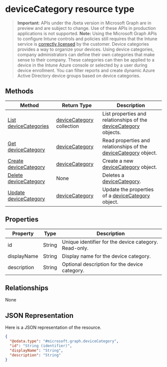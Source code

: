 # deviceCategory resource type
> **Important**: APIs under the /beta version in Microsoft Graph are in preview and are subject to change. Use of these APIs in production applications is not supported.
> **Note:** Using the Microsoft Graph APIs to configure Intune controls and policies still requires that the Intune service is [correctly licensed](https://go.microsoft.com/fwlink/?linkid=839381) by the customer.
Device categories provides a way to organize your devices. Using device categories, company administrators can define their own categories that make sense to their company. These categories can then be applied to a device in the Intune Azure console or selected by a user during device enrollment. You can filter reports and create dynamic Azure Active Directory device groups based on device categories.
## Methods
|Method|Return Type|Description|
|---|---|---|
|[List deviceCategories](../api/intune_onboarding_devicecategory_list.md)|[deviceCategory](../resources/intune_onboarding_devicecategory.md) collection|List properties and relationships of the [deviceCategory](../resources/intune_onboarding_devicecategory.md) objects.|
|[Get deviceCategory](../api/intune_onboarding_devicecategory_get.md)|[deviceCategory](../resources/intune_onboarding_devicecategory.md)|Read properties and relationships of the [deviceCategory](../resources/intune_onboarding_devicecategory.md) object.|
|[Create deviceCategory](../api/intune_onboarding_devicecategory_create.md)|[deviceCategory](../resources/intune_onboarding_devicecategory.md)|Create a new [deviceCategory](../resources/intune_onboarding_devicecategory.md) object.|
|[Delete deviceCategory](../api/intune_onboarding_devicecategory_delete.md)|None|Deletes a [deviceCategory](../resources/intune_onboarding_devicecategory.md).|
|[Update deviceCategory](../api/intune_onboarding_devicecategory_update.md)|[deviceCategory](../resources/intune_onboarding_devicecategory.md)|Update the properties of a [deviceCategory](../resources/intune_onboarding_devicecategory.md) object.|
## Properties
|Property|Type|Description|
|---|---|---|
|id|String|Unique identifier for the device category. Read-only.|
|displayName|String|Display name for the device category.|
|description|String|Optional description for the device category.|
## Relationships
None
## JSON Representation
Here is a JSON representation of the resource.
<!-- {
  "blockType": "resource",
  "keyProperty": "id",
  "@odata.type": "microsoft.graph.deviceCategory"
}
-->
```json
{
  "@odata.type": "#microsoft.graph.deviceCategory",
  "id": "String (identifier)",
  "displayName": "String",
  "description": "String"
}
```
